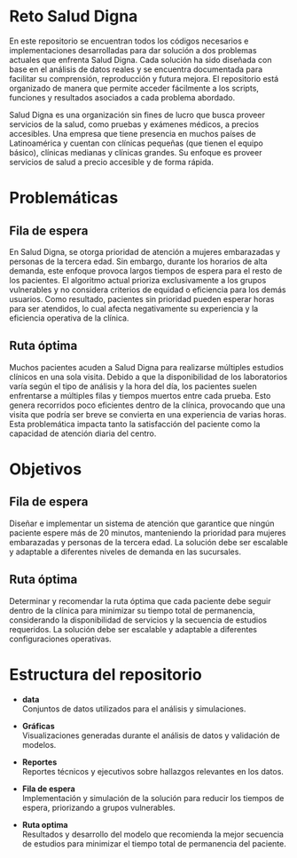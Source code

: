 # Reto Salud Digna
En este repositorio se encuentran todos los códigos necesarios e implementaciones desarrolladas para dar solución a dos problemas actuales que enfrenta Salud Digna. Cada solución ha sido diseñada con base en el análisis de datos reales y se encuentra documentada para facilitar su comprensión, reproducción y futura mejora. El repositorio está organizado de manera que permite acceder fácilmente a los scripts, funciones y resultados asociados a cada problema abordado.

Salud Digna es una organización sin fines de lucro que busca proveer servicios de la salud, como pruebas y exámenes médicos, a precios accesibles. Una empresa que tiene presencia en muchos países de Latinoamérica y cuentan con clínicas pequeñas (que tienen el equipo básico), clínicas medianas y clínicas grandes. Su enfoque es proveer servicios de salud a precio accesible y de forma rápida.

# Problemáticas
## Fila de espera
En Salud Digna, se otorga prioridad de atención a mujeres embarazadas y personas de la tercera edad. Sin embargo, durante los horarios de alta demanda, este enfoque provoca largos tiempos de espera para el resto de los pacientes. El algoritmo actual prioriza exclusivamente a los grupos vulnerables y no considera criterios de equidad o eficiencia para los demás usuarios. Como resultado, pacientes sin prioridad pueden esperar horas para ser atendidos, lo cual afecta negativamente su experiencia y la eficiencia operativa de la clínica.

## Ruta óptima 
Muchos pacientes acuden a Salud Digna para realizarse múltiples estudios clínicos en una sola visita. Debido a que la disponibilidad de los laboratorios varía según el tipo de análisis y la hora del día, los pacientes suelen enfrentarse a múltiples filas y tiempos muertos entre cada prueba. Esto genera recorridos poco eficientes dentro de la clínica, provocando que una visita que podría ser breve se convierta en una experiencia de varias horas. Esta problemática impacta tanto la satisfacción del paciente como la capacidad de atención diaria del centro.

# Objetivos
## Fila de espera
Diseñar e implementar un sistema de atención que garantice que ningún paciente espere más de 20 minutos, manteniendo la prioridad para mujeres embarazadas y personas de la tercera edad. La solución debe ser escalable y adaptable a diferentes niveles de demanda en las sucursales.

## Ruta óptima 
Determinar y recomendar la ruta óptima que cada paciente debe seguir dentro de la clínica para minimizar su tiempo total de permanencia, considerando la disponibilidad de servicios y la secuencia de estudios requeridos. La solución debe ser escalable y adaptable a diferentes configuraciones operativas.

# Estructura del repositorio
- **data**  
    Conjuntos de datos utilizados para el análisis y simulaciones.

- **Gráficas**  
    Visualizaciones generadas durante el análisis de datos y validación de modelos.
  
- **Reportes**  
    Reportes técnicos y ejecutivos sobre hallazgos relevantes en los datos.

- **Fila de espera**  
    Implementación y simulación de la solución para reducir los tiempos de espera, priorizando a grupos vulnerables.

- **Ruta optima**  
    Resultados y desarrollo del modelo que recomienda la mejor secuencia de estudios para minimizar el tiempo total de permanencia del paciente. 
